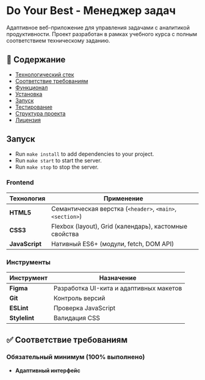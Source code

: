 # Do Your Best - Менеджер задач

Адаптивное веб-приложение для управления задачами с аналитикой продуктивности. Проект разработан в рамках учебного курса с полным соответствием техническому заданию.

## 📌 Содержание
- [Технологический стек](#-технологический-стек)
- [Соответствие требованиям](#-соответствие-требованиям)
- [Функционал](#-функционал)
- [Установка](#-установка)
- [Запуск](#-запуск)
- [Тестирование](#-тестирование)
- [Структура проекта](#-структура-проекта)
- [Лицензия](#-лицензия)

## Запуск
- Run `make install` to add dependencies to your project.
- Run `make start` to start the server.
- Run `make stop` to stop the server.

### Frontend
| Технология | Применение |
|------------|------------|
| **HTML5** | Семантическая верстка (`<header>`, `<main>`, `<section>`) |
| **CSS3** | Flexbox (layout), Grid (календарь), кастомные свойства |
| **JavaScript** | Нативный ES6+ (модули, fetch, DOM API) |

### Инструменты
| Инструмент | Назначение |
|------------|------------|
| **Figma** | Разработка UI-кита и адаптивных макетов |
| **Git** | Контроль версий |
| **ESLint** | Проверка JavaScript |
| **Stylelint** | Валидация CSS |

## ✅ Соответствие требованиям

### Обязательный минимум (100% выполнено)
- **Адаптивный интерфейс**